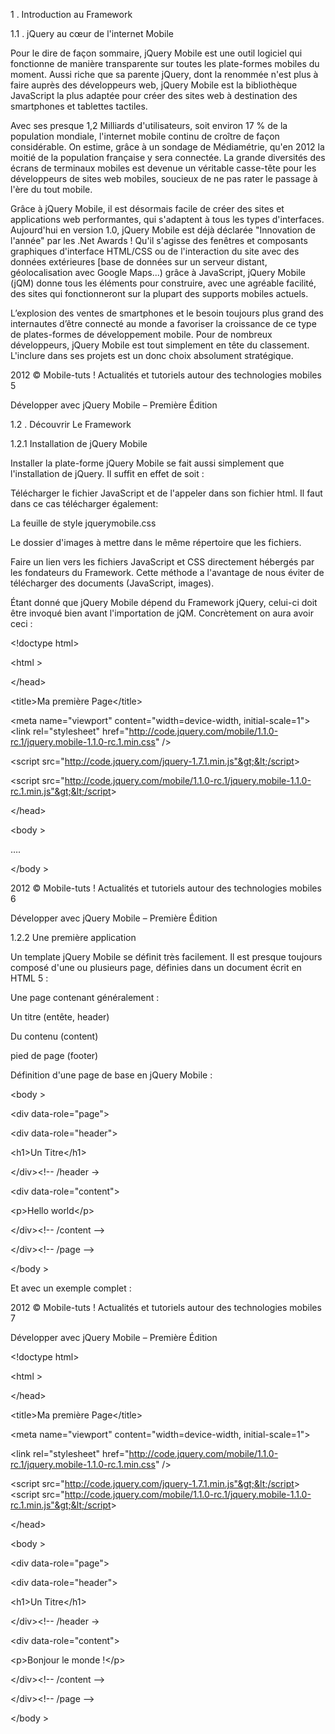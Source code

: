 1 . Introduction au Framework



1.1 . jQuery au cœur de l'internet Mobile



Pour le dire de façon sommaire, jQuery Mobile est une outil logiciel qui fonctionne de manière transparente sur toutes les plate-formes mobiles du moment. Aussi riche que sa parente jQuery, dont la renommée n'est plus à faire auprès des développeurs web, jQuery Mobile est la bibliothèque JavaScript la plus adaptée pour créer des sites web à destination des smartphones et tablettes tactiles.



Avec ses presque 1,2 Milliards d'utilisateurs, soit environ 17 % de la population mondiale, l'internet mobile continu de croître de façon considérable. On estime, grâce à un sondage de Médiamétrie, qu'en 2012 la moitié de la population française y sera connectée. La grande diversités des écrans de terminaux mobiles est devenue un véritable casse-tête pour les développeurs de sites web mobiles, soucieux de ne pas rater le passage à l'ère du tout mobile.



Grâce à jQuery Mobile, il est désormais facile de créer des sites et applications web performantes, qui s'adaptent à tous les types d'interfaces. Aujourd'hui en version 1.0, jQuery Mobile est déjà déclarée "Innovation de l'année" par les .Net Awards ! Qu'il s'agisse des fenêtres et composants graphiques d'interface HTML/CSS ou de l'interaction du site avec des données extérieures \[base de données sur un serveur distant, géolocalisation avec Google Maps...\) grâce à JavaScript, jQuery Mobile \(jQM\) donne tous les éléments pour construire, avec une agréable facilité, des sites qui fonctionneront sur la plupart des supports mobiles actuels.







L’explosion des ventes de smartphones et le besoin toujours plus grand des internautes d’être connecté au monde a favoriser la croissance de ce type de plates-formes de développement mobile. Pour de nombreux développeurs, jQuery Mobile est tout simplement en tête du classement. L'inclure dans ses projets est un donc choix absolument stratégique.



















2012 © Mobile-tuts ! Actualités et tutoriels autour des technologies mobiles	5

Développer avec jQuery Mobile – Première Édition







1.2 . Découvrir Le Framework



1.2.1 Installation de jQuery Mobile



Installer la plate-forme jQuery Mobile se fait aussi simplement que l'installation de jQuery. Il suffit en effet de soit :



Télécharger le fichier JavaScript et de l'appeler dans son fichier html. Il faut dans ce cas télécharger également:



La feuille de style jquerymobile.css



Le dossier d'images à mettre dans le même répertoire que les fichiers.



Faire un lien vers les fichiers JavaScript et CSS directement hébergés par les fondateurs du Framework. Cette méthode a l'avantage de nous éviter de télécharger des documents \(JavaScript, images\).





Étant donné que jQuery Mobile dépend du Framework jQuery, celui-ci doit être invoqué bien avant l'importation de jQM. Concrètement on aura avoir ceci :



&lt;!doctype html&gt;



&lt;html &gt;



&lt;/head&gt;



&lt;title&gt;Ma première Page&lt;/title&gt;



&lt;meta name="viewport" content="width=device-width, initial-scale=1"&gt; &lt;link rel="stylesheet" href="http://code.jquery.com/mobile/1.1.0-rc.1/jquery.mobile-1.1.0-rc.1.min.css" /&gt;



&lt;script src="http://code.jquery.com/jquery-1.7.1.min.js"&gt;&lt;/script&gt;



&lt;script src="http://code.jquery.com/mobile/1.1.0-rc.1/jquery.mobile-1.1.0-rc.1.min.js"&gt;&lt;/script&gt;



&lt;/head&gt;



&lt;body &gt;

….

&lt;/body &gt;



















2012 © Mobile-tuts ! Actualités et tutoriels autour des technologies mobiles	6

Développer avec jQuery Mobile – Première Édition







1.2.2 Une première application



Un template jQuery Mobile se définit très facilement. Il est presque toujours composé d'une ou plusieurs page, définies dans un document écrit en HTML 5 :



Une page contenant généralement :



Un titre \(entête, header\)



Du contenu \(content\)



pied de page \(footer\)









Définition d'une page de base en jQuery Mobile :





&lt;body &gt;



&lt;div data-role="page"&gt;



&lt;div data-role="header"&gt;



&lt;h1&gt;Un Titre&lt;/h1&gt;



&lt;/div&gt;&lt;!-- /header →



&lt;div data-role="content"&gt;



&lt;p&gt;Hello world&lt;/p&gt;



&lt;/div&gt;&lt;!-- /content --&gt;



&lt;/div&gt;&lt;!-- /page --&gt;



&lt;/body &gt;









Et avec un exemple complet :

















2012 © Mobile-tuts ! Actualités et tutoriels autour des technologies mobiles	7

Développer avec jQuery Mobile – Première Édition















&lt;!doctype html&gt;



&lt;html &gt;



&lt;/head&gt;



&lt;title&gt;Ma première Page&lt;/title&gt;



&lt;meta name="viewport" content="width=device-width, initial-scale=1"&gt;





&lt;link rel="stylesheet" href="http://code.jquery.com/mobile/1.1.0-rc.1/jquery.mobile-1.1.0-rc.1.min.css" /&gt;



&lt;script src="http://code.jquery.com/jquery-1.7.1.min.js"&gt;&lt;/script&gt; &lt;script src="http://code.jquery.com/mobile/1.1.0-rc.1/jquery.mobile-1.1.0-rc.1.min.js"&gt;&lt;/script&gt;



&lt;/head&gt;



&lt;body &gt;



&lt;div data-role="page"&gt;





&lt;div data-role="header"&gt;



&lt;h1&gt;Un Titre&lt;/h1&gt;



&lt;/div&gt;&lt;!-- /header →





&lt;div data-role="content"&gt;



&lt;p&gt;Bonjour le monde !&lt;/p&gt;



&lt;/div&gt;&lt;!-- /content --&gt;





&lt;/div&gt;&lt;!-- /page --&gt;





&lt;/body &gt;





